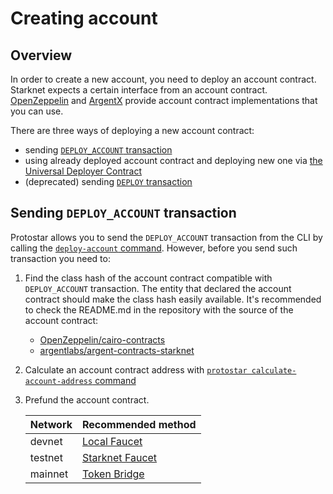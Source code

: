 # Creating account

## Overview

In order to create a new account, you need to deploy an account contract. Starknet expects a certain interface from an account contract. [OpenZeppelin](https://github.com/OpenZeppelin/cairo-contracts/blob/main/src/openzeppelin/account/presets/Account.cairo) and [ArgentX](https://github.com/argentlabs/argent-contracts-starknet/blob/develop/contracts/account/ArgentAccount.cairo) provide account contract implementations that you can use.

There are three ways of deploying a new account contract:
- sending [`DEPLOY_ACCOUNT` transaction](https://github.com/starkware-libs/cairo-lang/releases/tag/v0.10.1)
- using already deployed account contract and deploying new one via [the Universal Deployer Contract](https://community.starknet.io/t/universal-deployer-contract-proposal/1864)
- (deprecated) sending [`DEPLOY` transaction](https://docs.starknet.io/documentation/develop/Blocks/transactions/#deploy_transaction)

## Sending `DEPLOY_ACCOUNT` transaction 

Protostar allows you to send the `DEPLOY_ACCOUNT` transaction from the CLI by calling the [`deploy-account` command](/docs/cli-reference#deploy-account).
However, before you send such transaction you need to:
1. Find the class hash of the account contract compatible with `DEPLOY_ACCOUNT` transaction. The entity that declared the account contract should make the class hash easily available. It's recommended to check the README.md in the repository with the source of the account contract:
   - [OpenZeppelin/cairo-contracts](https://github.com/OpenZeppelin/cairo-contracts)
   - [argentlabs/argent-contracts-starknet](https://github.com/argentlabs/argent-contracts-starknet)
2. Calculate an account contract address with [`protostar calculate-account-address` command](/docs/cli-reference#calculate-account-address)
3. Prefund the account contract.
   
    | Network | Recommended method                                                                               |
    | ------- | ------------------------------------------------------------------------------------------------ |
    | devnet  | [Local Faucet](https://shard-labs.github.io/starknet-devnet/docs/guide/mint-token)               |
    | testnet | [Starknet Faucet](https://faucet.goerli.starknet.io/)                                            |
    | mainnet | [Token Bridge](https://docs.starknet.io/documentation/develop/L1-L2_Communication/token-bridge/) |

